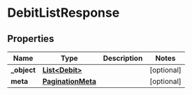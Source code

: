 
# DebitListResponse

## Properties
Name | Type | Description | Notes
------------ | ------------- | ------------- | -------------
**_object** | [**List&lt;Debit&gt;**](Debit.md) |  |  [optional]
**meta** | [**PaginationMeta**](PaginationMeta.md) |  |  [optional]




